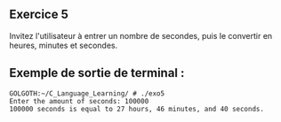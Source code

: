 ## Exercice 5
Invitez l'utilisateur à entrer un nombre de secondes, puis le convertir en heures, minutes et secondes.

## Exemple de sortie de terminal :
```terminal_session
GOLGOTH:~/C_Language_Learning/ # ./exo5
Enter the amount of seconds: 100000
100000 seconds is equal to 27 hours, 46 minutes, and 40 seconds.
```